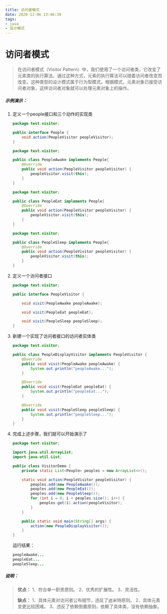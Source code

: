 ```yaml
---
title: 访问者模式
date: 2020-11-06 13:46:39
tags:
- java
- 设计模式
---
```


# 访问者模式

>在访问者模式（Visitor Pattern）中，我们使用了一个访问者类，它改变了元素类的执行算法。通过这种方式，元素的执行算法可以随着访问者改变而改变。这种类型的设计模式属于行为型模式。根据模式，元素对象已接受访问者对象，这样访问者对象就可以处理元素对象上的操作。

##### 示例演示：

1. 定义一个people接口和三个动作的实现类

   ```java
   package test.visitor;
   
   public interface People {
       void action(PeopleVisitor peopleVisitor);
   }
   ```

   ```java
   package test.visitor;
   
   public class PeopleAwake implements People{
       @Override
       public void action(PeopleVisitor peopleVisitor) {
           peopleVisitor.visit(this);
       }
   }
   ```

   ```java
   package test.visitor;
   
   public class PeopleEat implements People{
       @Override
       public void action(PeopleVisitor peopleVisitor) {
           peopleVisitor.visit(this);
       }
   }
   ```

   ```java
   package test.visitor;
   
   public class PeopleSleep implements People{
       @Override
       public void action(PeopleVisitor peopleVisitor) {
           peopleVisitor.visit(this);
       }
   }
   ```

2. 定义一个访问者接口

   ```java
   package test.visitor;
   
   public interface PeopleVisitor {
   
       void visit(PeopleAwake peopleAwake);
   
       void visit(PeopleEat peopleEat);
   
       void visit(PeopleSleep peopleSleep);
   }
   ```

3. 新建一个实现了访问者接口的访问者实体类

   ```java
   package test.visitor;
   
   public class PeopleDisplayVisitor implements PeopleVisitor {
       @Override
       public void visit(PeopleAwake peopleAwake) {
           System.out.println("peopleAwake...");
       }
   
       @Override
       public void visit(PeopleEat peopleEat) {
           System.out.println("peopleEat...");
       }
   
       @Override
       public void visit(PeopleSleep peopleSleep) {
           System.out.println("peopleSleep...");
       }
   }
   ```

4. 完成上述步骤，我们就可以开始演示了

   ```java
   package test.visitor;
   
   import java.util.ArrayList;
   import java.util.List;
   
   public class VisitorDemo {
       private static List<People> peoples = new ArrayList<>();
   
       static void action(PeopleVisitor peopleVisitor) {
           peoples.add(new PeopleAwake());
           peoples.add(new PeopleEat());
           peoples.add(new PeopleSleep());
           for (int i = 0; i < peoples.size(); i++) {
               peoples.get(i).action(peopleVisitor);
           }
       }
   
       public static void main(String[] args) {
           action(new PeopleDisplayVisitor());
       }
   }
   ```

   运行结果：

   ```java
   peopleAwake...
   peopleEat...
   peopleSleep...
   ```

##### 说明：

>**优点：** 1、符合单一职责原则。 2、优秀的扩展性。 3、灵活性。
>
>**缺点：** 1、具体元素对访问者公布细节，违反了迪米特原则。 2、具体元素变更比较困难。 3、违反了依赖倒置原则，依赖了具体类，没有依赖抽象。